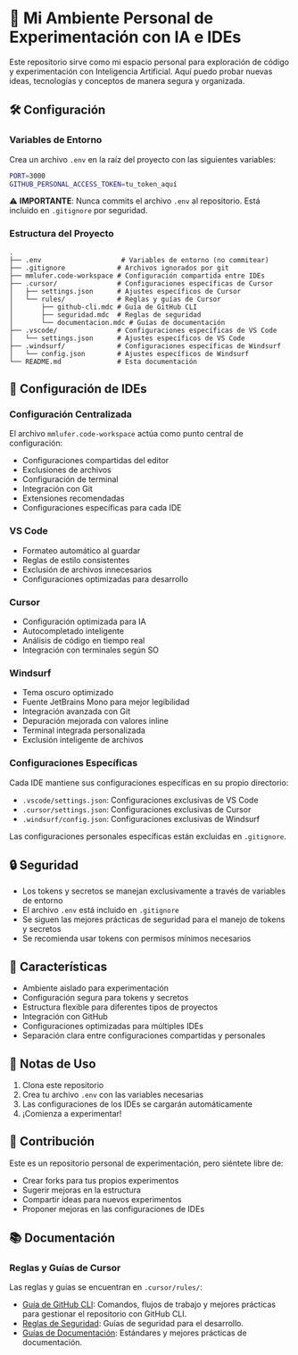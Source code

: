 # 🚀 Mi Ambiente Personal de Experimentación con IA e IDEs

Este repositorio sirve como mi espacio personal para exploración de código y experimentación con Inteligencia Artificial. Aquí puedo probar nuevas ideas, tecnologías y conceptos de manera segura y organizada.

## 🛠️ Configuración

### Variables de Entorno
Crea un archivo `.env` en la raíz del proyecto con las siguientes variables:
```bash
PORT=3000
GITHUB_PERSONAL_ACCESS_TOKEN=tu_token_aquí
```

⚠️ **IMPORTANTE**: Nunca commits el archivo `.env` al repositorio. Está incluido en `.gitignore` por seguridad.

### Estructura del Proyecto
```
.
├── .env                    # Variables de entorno (no commitear)
├── .gitignore             # Archivos ignorados por git
├── mmlufer.code-workspace # Configuración compartida entre IDEs
├── .cursor/               # Configuraciones específicas de Cursor
│   ├── settings.json      # Ajustes específicos de Cursor
│   └── rules/             # Reglas y guías de Cursor
│       ├── github-cli.mdc # Guía de GitHub CLI
│       ├── seguridad.mdc  # Reglas de seguridad
│       └── documentacion.mdc # Guías de documentación
├── .vscode/               # Configuraciones específicas de VS Code
│   └── settings.json      # Ajustes específicos de VS Code
├── .windsurf/             # Configuraciones específicas de Windsurf
│   └── config.json        # Ajustes específicos de Windsurf
└── README.md              # Esta documentación
```

## 🔧 Configuración de IDEs

### Configuración Centralizada
El archivo `mmlufer.code-workspace` actúa como punto central de configuración:
- Configuraciones compartidas del editor
- Exclusiones de archivos
- Configuración de terminal
- Integración con Git
- Extensiones recomendadas
- Configuraciones específicas para cada IDE

### VS Code
- Formateo automático al guardar
- Reglas de estilo consistentes
- Exclusión de archivos innecesarios
- Configuraciones optimizadas para desarrollo

### Cursor
- Configuración optimizada para IA
- Autocompletado inteligente
- Análisis de código en tiempo real
- Integración con terminales según SO

### Windsurf
- Tema oscuro optimizado
- Fuente JetBrains Mono para mejor legibilidad
- Integración avanzada con Git
- Depuración mejorada con valores inline
- Terminal integrada personalizada
- Exclusión inteligente de archivos

### Configuraciones Específicas
Cada IDE mantiene sus configuraciones específicas en su propio directorio:
- `.vscode/settings.json`: Configuraciones exclusivas de VS Code
- `.cursor/settings.json`: Configuraciones exclusivas de Cursor
- `.windsurf/config.json`: Configuraciones exclusivas de Windsurf

Las configuraciones personales específicas están excluidas en `.gitignore`.

## 🔒 Seguridad

- Los tokens y secretos se manejan exclusivamente a través de variables de entorno
- El archivo `.env` está incluido en `.gitignore`
- Se siguen las mejores prácticas de seguridad para el manejo de tokens y secretos
- Se recomienda usar tokens con permisos mínimos necesarios

## 🌟 Características

- Ambiente aislado para experimentación
- Configuración segura para tokens y secretos
- Estructura flexible para diferentes tipos de proyectos
- Integración con GitHub
- Configuraciones optimizadas para múltiples IDEs
- Separación clara entre configuraciones compartidas y personales

## 📝 Notas de Uso

1. Clona este repositorio
2. Crea tu archivo `.env` con las variables necesarias
3. Las configuraciones de los IDEs se cargarán automáticamente
4. ¡Comienza a experimentar!

## 🤝 Contribución

Este es un repositorio personal de experimentación, pero siéntete libre de:
- Crear forks para tus propios experimentos
- Sugerir mejoras en la estructura
- Compartir ideas para nuevos experimentos
- Proponer mejoras en las configuraciones de IDEs

## 📚 Documentación

### Reglas y Guías de Cursor
Las reglas y guías se encuentran en `.cursor/rules/`:
- [Guía de GitHub CLI](.cursor/rules/github-cli.mdc): Comandos, flujos de trabajo y mejores prácticas para gestionar el repositorio con GitHub CLI.
- [Reglas de Seguridad](.cursor/rules/seguridad.mdc): Guías de seguridad para el desarrollo.
- [Guías de Documentación](.cursor/rules/documentacion.mdc): Estándares y mejores prácticas de documentación.

